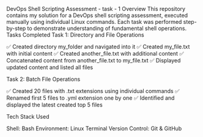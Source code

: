 DevOps Shell Scripting Assessment - task - 1
Overview
This repository contains my solution for a DevOps shell scripting assessment, executed manually using individual Linux commands. Each task was performed step-by-step to demonstrate understanding of fundamental shell operations.
Tasks Completed
Task 1: Directory and File Operations

✅ Created directory my_folder and navigated into it
✅ Created my_file.txt with initial content
✅ Created another_file.txt with additional content
✅ Concatenated content from another_file.txt to my_file.txt
✅ Displayed updated content and listed all files

Task 2: Batch File Operations

✅ Created 20 files with .txt extensions using individual commands
✅ Renamed first 5 files to .yml extension one by one
✅ Identified and displayed the latest created top 5 files

Tech Stack Used

Shell: Bash 
Environment: Linux Terminal
Version Control: Git & GitHub

